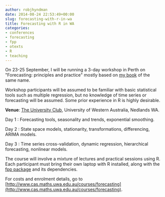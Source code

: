 ```yaml
---
author: robjhyndman
date: 2014-08-24 22:53:49+00:00
slug: forecasting-with-r-in-wa
title: Forecasting with R in WA
categories:
- conferences
- forecasting
- fpp
- otexts
- R
- teaching
---
```


On 23-25 September, I will be running a 3-day workshop in Perth on "Forecasting: principles and practice" mostly based on [my book](http://www.otexts.org/fpp) of the same name.

Workshop participants will be assumed to be familiar with basic statistical tools such as multiple regression, but no knowledge of time series or forecasting will be assumed. Some prior experience in R is highly desirable.

**Venue**: [The University Club](https://universityclub.uwa.edu.au/), University of Western Australia, Nedlands WA.

Day 1
:    Forecasting tools, seasonality and trends, exponential smoothing.

Day 2
:    State space models, stationarity, transformations, differencing, ARIMA models.

Day 3
:    Time series cross-validation, dynamic regression, hierarchical forecasting, nonlinear models.


The course will involve a mixture of lectures and practical sessions using R. Each participant must bring their own laptop with R installed, along with the [fpp package](http://cran.r-project.org/package=fpp) and its dependencies.

For costs and enrolment details, go to
[http://www.cas.maths.uwa.edu.au/courses/forecasting](http://www.cas.maths.uwa.edu.au/courses/forecasting).
